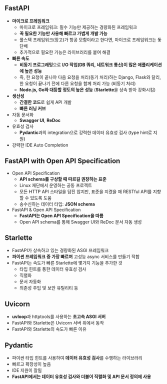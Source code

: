 ## FastAPI
- **마이크로 프레임워크**
	- 마이크로 프레임워크: 필수 기능만 제공하는 경량화된 프레임워크
	- **꼭 필요한 기능만 사용해 빠르고 가볍게 개발 가능**
	- 풀스택 프레임워크(장고)가 항공 모함이라고 한다면, 마이크로 프레임워크는 돛단배
	- 추가적으로 필요한 기능은 라이브러리를 붙여 해결
- **빠른 속도**
	- **비동기 프로그래밍**으로 **I/O 작업(DB 쿼리, 네트워크 통신)이 많은 애플리케이션에 높은 성능**
	- 즉, 한 요청이 끝나야 다음 요청을 처리(동기 처리)하는 Django, Flask와 달리, 한 요청이 끝나기 전에 다른 요청을 함께 처리 가능 (비동기 처리)
	- **Node.js, Go와 대등할 정도의 높은 성능** (**Starlette**을 상속 받아 강화시킴)
- **생산성**
	- **간결한 코드**로 쉽게 API 개발
	- **빠른 러닝 커브**
- 자동 문서화
	- **Swagger UI**, **ReDoc**
- 유효성 검사
	- **Pydantic**과의 integration으로 강력한 데이터 유효성 검사 (type hint로 지원)
- 강력한 IDE Auto Completion
## FastAPI with Open API Specification
- Open API Specification
	- **API schema를 구상할 때 따르길 권장하는 표준**
	- Linux 재단에서 운영하는 공동 프로젝트
	- 모든 HTTP API 스타일을 담진 않지만, 표준을 지켰을 때 RESTful API를 지향할 수 있도록 도움
	- 송수신하는 데이터 타입: **JSON schema**
- FastAPI & Open API Specification
	- **FastAPI는 Open API Specification을 따름**
	- Open API schema를 통해 Swagger UI와 ReDoc 문서 자동 생성
## Starlette
- FastAPI가 상속하고 있는 경량화된 ASGI 프레임워크
- **파이썬 프레임워크 중 가장 빠르며** 고성능 async 서비스를 만들기 적합
- FastAPI는 속도가 빠른 Starlette에 몇가지 기능을 추가한 것
	- 타입 힌트를 통한 데이터 유효성 검사
	- 직렬화
	- 문서 자동화
	- 의존성 주입 및 보안 유틸리티 등
## Uvicorn
- **uvloop**과 httptools를 사용하는 **초고속 ASGI 서버**
- FastAPI와 Starlette은 Uvicorn 서버 위에서 동작
- FastAPI와 Starlette의 속도가 빠른 이유
## Pydantic
- 파이썬 타입 힌트를 사용하여 **데이터 유효성 검사**를 수행하는 라이브러리
- 빠르고 확장성이 높음
- IDE 지원이 잘됨
- **FastAPI에서는 데이터 유효성 검사와 더불어 직렬화 및 API 문서 정의에 사용**